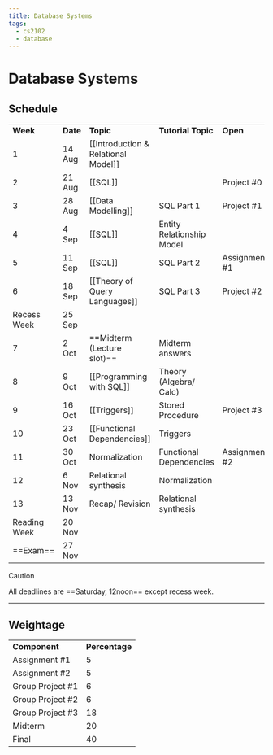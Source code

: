 ```yaml
---
title: Database Systems
tags:
  - cs2102
  - database
---
```

# Database Systems

## Schedule
|              |        |                             |                           |               |               |
| ------------ | ------ | --------------------------- | ------------------------- | ------------- | ------------- |
| **Week**         | **Date**   | **Topic**                       | **Tutorial Topic**            | **Open**          | **Due**           |
| 1            | 14 Aug | [[Introduction & Relational Model]] |                           |               |               |
| 2            | 21 Aug | [[SQL]]                |                           | Project #0    |               |
| 3            | 28 Aug | [[Data Modelling]]   | SQL Part 1                | Project #1    | Project #0    |
| 4            | 4 Sep  | [[SQL]]                  | Entity Relationship Model |               |               |
| 5            | 11 Sep | [[SQL]]                 | SQL Part 2                | Assignment #1 | Project #1    |
| 6            | 18 Sep | [[Theory of Query Languages]]      | SQL Part 3                | Project #2    | Assignment #1 |
| Recess Week  | 25 Sep |                             |                           |               |               |
| 7            | 2 Oct  | ==Midterm (Lecture slot)==      | Midterm answers           |               |               |
| 8            | 9 Oct  | [[Programming with SQL]]          | Theory (Algebra/ Calc)    |               |               |
| 9            | 16 Oct | [[Triggers]]                   | Stored Procedure          | Project #3    |               |
| 10           | 23 Oct | [[Functional Dependencies]]     | Triggers                  |               |               |
| 11           | 30 Oct | Normalization               | Functional Dependencies   | Assignment #2 |               |
| 12           | 6 Nov  | Relational synthesis        | Normalization             |               | Project #3    |
| 13           | 13 Nov | Recap/ Revision             | Relational synthesis      |               | Assignment #2 |
| Reading Week | 20 Nov |                             |                           |               |               |
| ==Exam==         | 27 Nov |                             |                           |               |               |
>[!caution]
>All deadlines are ==Saturday, 12noon== except recess week.

---

## Weightage
|                  |            |
| ---------------- | ---------- |
| **Component**        | **Percentage** |
| Assignment #1    | 5          |
| Assignment #2    | 5          |
| Group Project #1 | 6          |
| Group Project #2 | 6          |
| Group Project #3 | 18         |
| Midterm          | 20         |
| Final            | 40         | 


